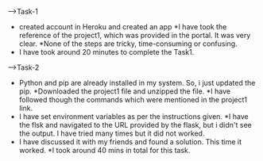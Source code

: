 -->Task-1
* created account in Heroku and created an app
*I have took the reference of the project1, which was provided in the portal. It was very clear.
*None of the steps are tricky, time-consuming or confusing.
* I have took around 20 minutes to complete the Task1.

-->Task-2
* Python and pip are already installed in my system. So, i just updated the pip.
*Downloaded the project1 file and unzipped the file.
*I have followed though the commands which were mentioned in the project1 link.
* I have set environment variables as per the instructions given.
*I have the flsk and navigated to the URL provided by the flask, but i didn't see the output. I have tried many times but it did not worked.
* I have discussed it with my friends and found a solution. This time it worked.
*I took around 40 mins in total for this task.